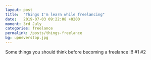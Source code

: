 ```yaml
---
layout: post
title:  "Things I'm learn while freelancing"
date:   2019-07-03 09:22:08 +0200
moment: 3rd July
categories: freelance
permalink: /posts/things-freelance
bg: upneverstop.jpg
---
```


Some things you should think before becoming a freelance !!!
#1
#2


